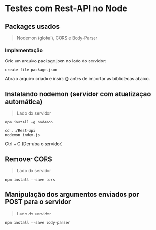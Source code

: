 # Testes com Rest-API no Node

## Packages usados
> Nodemon (global), CORS e Body-Parser

### Implementação
Crie um arquivo package.json no lado do servidor:

```
create file package.json
```

Abra o arquivo criado e insira __{}__ antes de importar as bibliotecas abaixo.

## Instalando nodemon (servidor com atualização automática)
> Lado do servidor
```
npm install -g nodemon

cd ../Rest-api
nodemon index.js
```

Ctrl + C (Derruba o servidor)

## Remover CORS
> Lado do servidor
```
npm install --save cors
```

## Manipulação dos argumentos enviados por POST para o servidor
> Lado do servidor
```
npm install --save body-parser
```